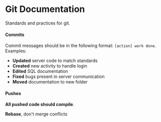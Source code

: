 # Git Documentation
Standards and practices for git.

#### Commits
Commit messages should be in the following format: `[action] work done`. Examples:
+ **Updated** server code to match standards
+ **Created** new activity to handle login
+ **Edited** SQL documentation
+ **Fixed** bugs present in server communication
+ **Moved** documentation to new folder

#### Pushes
**All pushed code should compile**.

**Rebase**, don't merge conflicts